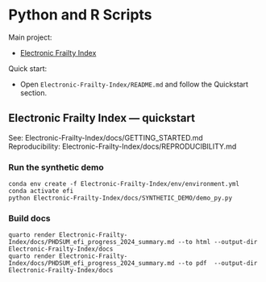 ﻿# Python and R Scripts

Main project:
- [Electronic Frailty Index](Electronic-Frailty-Index/README.md)

Quick start:
- Open `Electronic-Frailty-Index/README.md` and follow the Quickstart section.


## Electronic Frailty Index — quickstart

See: Electronic-Frailty-Index/docs/GETTING_STARTED.md  
Reproducibility: Electronic-Frailty-Index/docs/REPRODUCIBILITY.md

### Run the synthetic demo
    conda env create -f Electronic-Frailty-Index/env/environment.yml
    conda activate efi
    python Electronic-Frailty-Index/docs/SYNTHETIC_DEMO/demo_py.py

### Build docs
    quarto render Electronic-Frailty-Index/docs/PHDSUM_efi_progress_2024_summary.md --to html --output-dir Electronic-Frailty-Index/docs
    quarto render Electronic-Frailty-Index/docs/PHDSUM_efi_progress_2024_summary.md --to pdf  --output-dir Electronic-Frailty-Index/docs